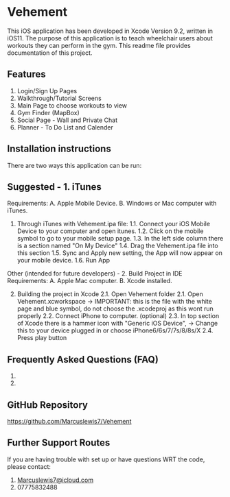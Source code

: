 Vehement
========
This iOS application has been developed in Xcode Version 9.2, written in iOS11.
The purpose of this application is to teach wheelchair users about workouts they can perform in the gym.
This readme file provides documentation of this project.

Features
----------
1. Login/Sign Up Pages
2. Walkthrough/Tutorial Screens
3. Main Page to choose workouts to view
4. Gym Finder (MapBox)
5. Social Page - Wall and Private Chat
6. Planner - To Do List and Calender

Installation instructions
---------------------------
There are two ways this application can be run:

Suggested - 1. iTunes
-------------------------
Requirements:
A. Apple Mobile Device.
B. Windows or Mac computer with iTunes.

1. Through iTunes with Vehement.ipa file:
    1.1. Connect your iOS Mobile Device to your computer and open itunes.
    1.2. Click on the mobile symbol to go to your mobile setup page.
    1.3. In the left side column there is a section named "On My Device"
    1.4. Drag the Vehement.ipa file into this section
    1.5. Sync and Apply new setting, the App will now appear on your mobile device.
    1.6. Run App



Other (intended for future developers) - 2. Build Project in IDE
Requirements:
A. Apple Mac computer.
B. Xcode installed.

2. Building the project in Xcode
    2.1. Open Vehement folder
    2.1. Open Vehement.xcworkspace
        -> IMPORTANT: this is the file with the white page and blue symbol, do not choose the .xcodeproj as this wont run properly
    2.2. Connect iPhone to computer. (optional)
    2.3. In top section of Xcode there is a hammer icon with "Generic iOS Device",
        -> Change this to your device plugged in or choose iPhone6/6s/7/7s/8/8s/X
    2.4. Press play button



Frequently Asked Questions (FAQ)
---------------------------------------
1.
2.



GitHub Repository
---------------------
https://github.com/Marcuslewis7/Vehement



Further Support Routes
---------------------------
If you are having trouble with set up or have questions WRT the code, please contact:
1. Marcuslewis7@icloud.com
2. 07775832488

